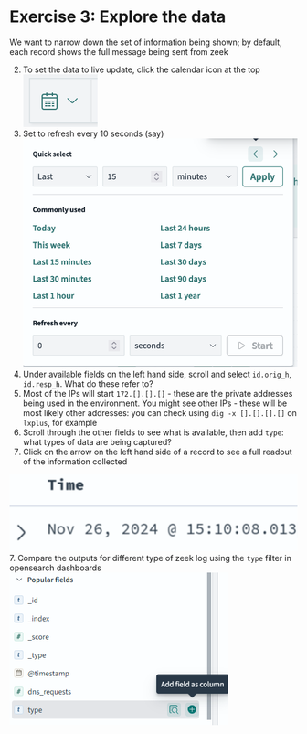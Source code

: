 # Exercise 3: Explore the data

We want to narrow down the set of information being shown; by default, each record shows the full message being sent from zeek 

2. To set the data to live update, click the calendar icon at the top
![Explore icon](images/explore_1.png)
3. Set to refresh every 10 seconds (say)
![Explore refresh](images/explore_2.png)
3. Under available fields on the left hand side, scroll and select `id.orig_h`, `id.resp_h`. What do these refer to?
4. Most of the IPs will start `172.[].[].[]` - these are the private addresses being used in the environment. You might see other IPs - these will be most likely other addresses: you can check using `dig -x [].[].[].[]` on `lxplus`, for example
5. Scroll through the other fields to see what is available, then add `type`: what types of data are being captured?
6. Click on the arrow on the left hand side of a record to see a full readout of the information collected  

![Explore magnify](images/explore_3.png)  
7. Compare the outputs for different type of zeek log using the `type` filter in opensearch dashboards  
![Explore magnify](images/explore_5.png) 